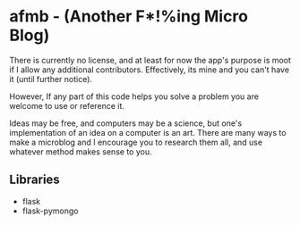 # afmb - (Another F*!%ing Micro Blog)

There is currently no license, and at least for now the app's purpose is moot if I allow any additional contributors. Effectively, its mine and you can't have it (until further notice).

However, If any part of this code helps you solve a problem you are welcome to use or reference it.

Ideas may be free, and computers may be a science, but one's implementation of an idea on a computer is an art. There are many ways to make a microblog and I encourage you to research them all, and use whatever method makes sense to you.

## Libraries

* flask
* flask-pymongo
